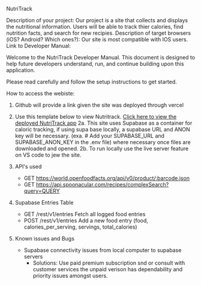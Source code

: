 NutriTrack

Description of your project: Our project is a site that collects and displays the nutritional information. Users will be able to track thier calories, find nutrition facts, and search for new recipies.
Description of target browsers (iOS? Android? Which ones?): Our site is most compatible with IOS users.
Link to Developer Manual: 

Welcome to the NutriTrack Developer Manual. This document is designed to help future developers understand, run, and continue building upon this application. 

Please read carefully and follow the setup instructions to get started.

How to access the webiste:

1. Github will provide a link given the site was deployed through vercel
2. Use this template below to view Nutritrack.
   [Click here to view the deployed NutriTrack app](https://your-deployment-url.com)
   2a. This site uses Supabase as a container for caloric tracking, if using supa base locally, a supabase URL and ANON key will be necessary.
   (exa. # Add your SUPABASE_URL and SUPABASE_ANON_KEY in the .env file) where necessary once files are downloaded and opened.
   2b. To run locally use the live server feature on VS code to jew the site.

3. API's used
   - GET https://world.openfoodfacts.org/api/v0/product/:barcode.json
   - GET https://api.spoonacular.com/recipes/complexSearch?query=QUERY

4. Supabase Entries Table
   - GET /rest/v1/entries Fetch all logged food entries
   - POST /rest/v1/entries Add a new food entry (food, calories_per_serving, servings, total_calories)
  
5. Known issues and Bugs
   - Supabase connectivity issues from local computer to supabase servers
       - Solutions: Use paid premium subscription snd or consult with customer services the unpaid verison has dependability and priority issues amongst users.

